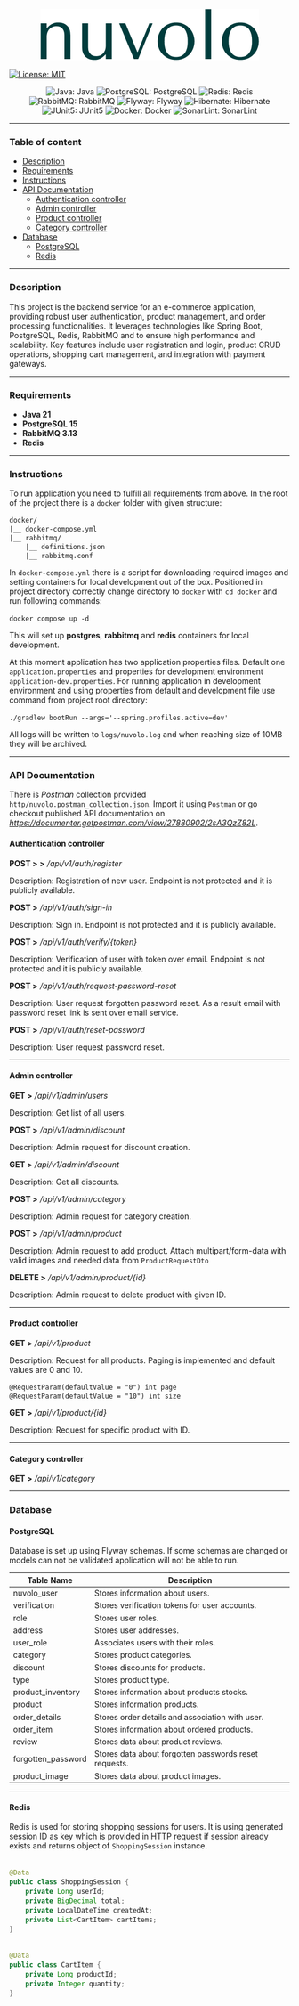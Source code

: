 <p align="center">
<img src="https://github.com/begjosip/nuvolo-mail/blob/master/templates/images/nuvolo.png?raw=true" alt="logo"/>
</p>

[![License: MIT](https://img.shields.io/badge/License-MIT-yellow.svg)](https://opensource.org/licenses/MIT)

<div align="center">

![Java: Java](https://img.shields.io/badge/spring-3164341?style=for-the-badge&logo=spring&logoColor=fff)
![PostgreSQL: PostgreSQL](https://img.shields.io/badge/-postgresql-%230064a5?style=for-the-badge&logo=postgresql&logoColor=white)
![Redis: Redis](https://img.shields.io/badge/-redis-%23D82C20?style=for-the-badge&logo=redis&logoColor=white)
![RabbitMQ: RabbitMQ](https://img.shields.io/badge/-rabbitmq-%23FF6600?style=for-the-badge&logo=rabbitmq&logoColor=white)
![Flyway: Flyway](https://img.shields.io/badge/-redis-%23cc0000?style=for-the-badge&logo=flyway&logoColor=white)
![Hibernate: Hibernate](https://img.shields.io/badge/-hibernate-%235A5539?style=for-the-badge&logo=hibernate&logoColor=white)
![JUnit5: JUnit5](https://img.shields.io/badge/-junit5-%2325a162?style=for-the-badge&logo=junit5&logoColor=white)
![Docker: Docker](https://img.shields.io/badge/-docker-%230db7ed?style=for-the-badge&logo=docker&logoColor=white)
![SonarLint: SonarLint](https://img.shields.io/badge/-SonarLint-%23301934?style=for-the-badge&logo=SonarLint&logoColor=white)

</div>

---
### Table of content

- [Description](#description)
- [Requirements](#requirements)
- [Instructions](#instructions)
- [API Documentation](#api-documentation)
    * [Authentication controller](#authentication-controller)
    * [Admin controller](#admin-controller)
    * [Product controller](#product-controller)
    * [Category controller](#category-controller)
- [Database](#database)
    * [PostgreSQL](#postgresql)
    * [Redis](#redis)

---

### Description

This project is the backend service for an e-commerce application, providing robust user authentication, product
management, and order processing functionalities. It leverages technologies like Spring Boot, PostgreSQL, Redis,
RabbitMQ and to ensure high performance and scalability. Key features include user registration and login,
product CRUD operations, shopping cart management, and integration with payment gateways.

---

### Requirements

- **Java 21**
- **PostgreSQL 15**
- **RabbitMQ 3.13**
- **Redis**

---

### Instructions

To run application you need to fulfill all requirements from above. In the root of the project there is a `docker`
folder with given structure:

```
docker/
|__ docker-compose.yml
|__ rabbitmq/
    |__ definitions.json
    |__ rabbitmq.conf
```

In `docker-compose.yml` there is a script for downloading required images and setting containers for local development
out of the box.
Positioned in project directory correctly change directory to `docker` with `cd docker` and run following commands:

`docker compose up -d`

This will set up **postgres**, **rabbitmq** and **redis** containers for local development.

At this moment application has two application properties files.
Default one `application.properties` and properties for development environment `application-dev.properties`. For
running application in development environment and using properties from default and development file use
command from project root directory:

```./gradlew bootRun --args='--spring.profiles.active=dev'```

All logs will be written to `logs/nuvolo.log` and when reaching size of 10MB they will be archived.

---

### API Documentation

There is _Postman_ collection provided ```http/nuvolo.postman_collection.json```. Import it using `Postman` or go
checkout published API documentation on _https://documenter.getpostman.com/view/27880902/2sA3QzZ82L_.


#### Authentication controller



**POST > >**   _/api/v1/auth/register_

Description: Registration of new user. Endpoint is not protected and it is publicly available.

**POST >** _/api/v1/auth/sign-in_

Description: Sign in. Endpoint is not protected and it is publicly available.

**POST >** _/api/v1/auth/verify/{token}_

Description: Verification of user with token over email. Endpoint is not protected and it is publicly available.

**POST >** _/api/v1/auth/request-password-reset_

Description: User request forgotten password reset. As a result email with password reset link is sent over email
service.

**POST >** _/api/v1/auth/reset-password_

Description: User request password reset.

---
#### Admin controller

**GET >** _/api/v1/admin/users_

Description: Get list of all users.

**POST >** _/api/v1/admin/discount_

Description: Admin request for discount creation.

**GET >** _/api/v1/admin/discount_

Description: Get all discounts.

**POST >** _/api/v1/admin/category_

Description: Admin request for category creation.

**POST >** _/api/v1/admin/product_

Description: Admin request to add product. Attach multipart/form-data with valid images and needed data
from `ProductRequestDto`

**DELETE >** _/api/v1/admin/product/{id}_

Description: Admin request to delete product with given ID.

---

#### Product controller

**GET >** _/api/v1/product_

Description: Request for all products. Paging is implemented and default values are 0 and 10.

```
@RequestParam(defaultValue = "0") int page
@RequestParam(defaultValue = "10") int size
```

**GET >** _/api/v1/product/{id}_

Description: Request for specific product with ID.

---

#### Category controller

**GET >** _/api/v1/category_

---


### Database

#### PostgreSQL

Database is set up using Flyway schemas. If some schemas are changed or models can not be validated application will not
be able to run.

| Table Name         | Description                                           |
|--------------------|-------------------------------------------------------|
| nuvolo_user        | Stores information about users.                       |
| verification       | Stores verification tokens for user accounts.         |
| role               | Stores user roles.                                    |
| address            | Stores user addresses.                                |
| user_role          | Associates users with their roles.                    |
| category           | Stores product categories.                            |
| discount           | Stores discounts for products.                        |
| type               | Stores product type.                                  |
| product_inventory  | Stores information about products stocks.             |
| product            | Stores information products.                          |
| order_details      | Stores order details and association with user.       |
| order_item         | Stores information about ordered products.            |
| review             | Stores data about product reviews.                    |
| forgotten_password | Stores data about forgotten passwords reset requests. |
| product_image      | Stores data about product images.                     |

--- 

#### Redis

Redis is used for storing shopping sessions for users. It is using generated session ID as key which is provided in HTTP
request if session already exists and returns object of `ShoppingSession` instance.

```java

@Data
public class ShoppingSession {
    private Long userId;
    private BigDecimal total;
    private LocalDateTime createdAt;
    private List<CartItem> cartItems;
}
```

```java

@Data
public class CartItem {
    private Long productId;
    private Integer quantity;
}
```








